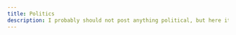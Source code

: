 ```yaml
---
title: Politics
description: I probably should not post anything political, but here it is anyway.
---
```

